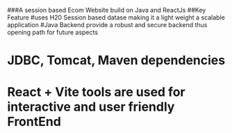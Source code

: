 ###A session based Ecom Website build on Java and ReactJs
##Key Feature
#uses H20 Session based datase making it a light weight a scalable application
#Java Backend provide a robust and secure backend thus opening path for future aspects
# JDBC, Tomcat, Maven dependencies
# React + Vite tools are used for interactive and user friendly FrontEnd
